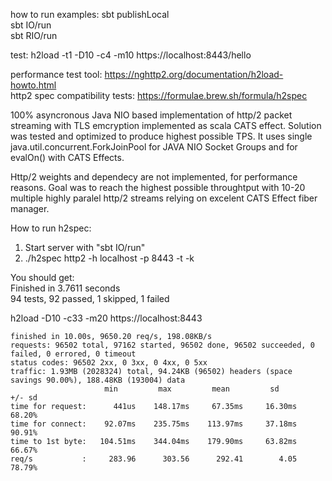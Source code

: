  how to run examples:
 sbt publishLocal<br>
 sbt IO/run<br>
 sbt RIO/run<br>


test: h2load -t1 -D10 -c4 -m10 https://localhost:8443/hello

performance test tool:
https://nghttp2.org/documentation/h2load-howto.html<br>
http2 spec compatibility tests:
https://formulae.brew.sh/formula/h2spec


100% asyncronous Java NIO based implementation of http/2 packet streaming with TLS emcryption implemented as scala CATS effect.
Solution was tested and optimized to produce highest possible TPS.
It uses single java.util.concurrent.ForkJoinPool for JAVA NIO Socket Groups and for evalOn() with CATS Effects.

Http/2 weights and dependecy are not implemented, for performance reasons. 
Goal was to reach the highest possible throughtput with 10-20 multiple highly paralel http/2 streams relying on excelent CATS Effect fiber manager.

How to run h2spec:

1. Start server with "sbt IO/run"<br>
2. ./h2spec http2 -h localhost -p 8443 -t -k<br>

You should get:<br>
Finished in 3.7611 seconds<br>
94 tests, 92 passed, 1 skipped, 1 failed<br>


h2load -D10  -c33 -m20 https://localhost:8443


```
finished in 10.00s, 9650.20 req/s, 198.08KB/s
requests: 96502 total, 97162 started, 96502 done, 96502 succeeded, 0 failed, 0 errored, 0 timeout
status codes: 96502 2xx, 0 3xx, 0 4xx, 0 5xx
traffic: 1.93MB (2028324) total, 94.24KB (96502) headers (space savings 90.00%), 188.48KB (193004) data
                     min         max         mean         sd        +/- sd
time for request:      441us    148.17ms     67.35ms     16.30ms    68.20%
time for connect:    92.07ms    235.75ms    113.97ms     37.18ms    90.91%
time to 1st byte:   104.51ms    344.04ms    179.90ms     63.82ms    66.67%
req/s           :     283.96      303.56      292.41        4.05    78.79%
```


